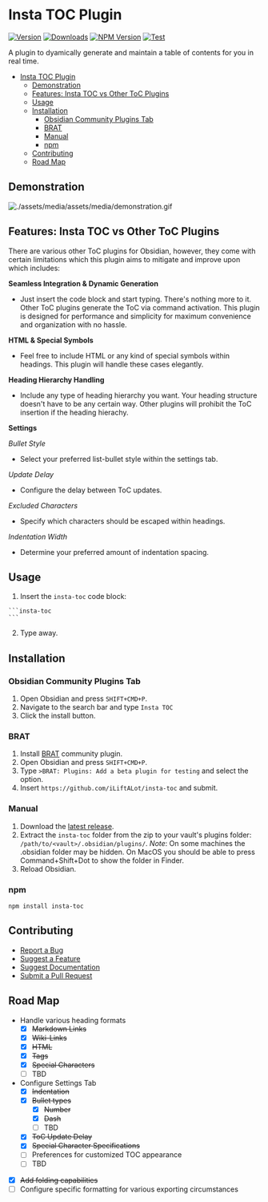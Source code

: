 # Insta TOC Plugin

[![Version](https://img.shields.io/github/v/release/iLiftALot/insta-toc?include_prereleases&label=latest&color=blue)](https://github.com/iLiftALot/insta-toc/releases) [![Downloads](https://img.shields.io/badge/dynamic/json?logo=obsidian&color=%23483699&label=downloads&query=%24%5B%22insta-toc%22%5D.downloads&url=https%3A%2F%2Fraw.githubusercontent.com%2Fobsidianmd%2Fobsidian-releases%2Fmaster%2Fcommunity-plugin-stats.json)](https://obsidian.md/plugins?search=insta%20toc) [![NPM Version](https://img.shields.io/npm/v/insta-toc)](https://www.npmjs.com/package/insta-toc) [![Test](https://github.com/iLiftALot/insta-toc/actions/workflows/test.yml/badge.svg)](https://github.com/iLiftALot/insta-toc/actions)

A plugin to dyamically generate and maintain a table of contents for you in real time.

- [Insta TOC Plugin](#insta-toc-plugin)
  - [Demonstration](#demonstration)
  - [Features: Insta TOC vs Other ToC Plugins](#features-insta-toc-vs-other-toc-plugins)
  - [Usage](#usage)
  - [Installation](#installation)
    - [Obsidian Community Plugins Tab](#obsidian-community-plugins-tab)
    - [BRAT](#brat)
    - [Manual](#manual)
    - [npm](#npm)
  - [Contributing](#contributing)
  - [Road Map](#road-map)

## Demonstration
![./assets/media/assets/media/demonstration.gif](https://raw.githubusercontent.com/iLiftALot/insta-toc/master/assets/media/demonstration.gif)

## Features: Insta TOC vs Other ToC Plugins
There are various other ToC plugins for Obsidian, however, they come with certain limitations which this plugin aims to mitigate and improve upon which includes:

**Seamless Integration & Dynamic Generation**
- Just insert the code block and start typing. There's nothing more to it. Other ToC plugins generate the ToC via command activation. This plugin is designed for performance and simplicity for maximum convenience and organization with no hassle.

**HTML & Special Symbols**
- Feel free to include HTML or any kind of special symbols within headings. This plugin will handle these cases elegantly.

**Heading Hierarchy Handling**
- Include any type of heading hierarchy you want. Your heading structure doesn't have to be any certain way. Other plugins will prohibit the ToC insertion if the heading hierachy.

**Settings**

*Bullet Style*
  - Select your preferred list-bullet style within the settings tab.

*Update Delay*
  - Configure the delay between ToC updates.

*Excluded Characters*
  - Specify which characters should be escaped within headings.

*Indentation Width*
  - Determine your preferred amount of indentation spacing.

## Usage
1. Insert the `insta-toc` code block:

~~~
```insta-toc
```
~~~

2. Type away.

## Installation
### Obsidian Community Plugins Tab
1. Open Obsidian and press `SHIFT+CMD+P`.
2. Navigate to the search bar and type `Insta TOC`
3. Click the install button.

### BRAT
1. Install [BRAT](https://github.com/TfTHacker/obsidian42-brat) community plugin.
2. Open Obsidian and press `SHIFT+CMD+P`.
3. Type `>BRAT: Plugins: Add a beta plugin for testing` and select the option.
4. Insert `https://github.com/iLiftALot/insta-toc` and submit.

### Manual
1. Download the [latest release](https://github.com/iLiftALot/insta-toc/releases).
2. Extract the `insta-toc` folder from the zip to your vault's plugins folder: `/path/to/<vault>/.obsidian/plugins/`.
*Note*: On some machines the .obsidian folder may be hidden. On MacOS you should be able to press Command+Shift+Dot to show the folder in Finder.
3. Reload Obsidian.

### npm
```shell
npm install insta-toc
```

## Contributing
- [Report a Bug](https://github.com/iLiftALot/insta-toc/issues/new?assignees=iLiftALot&labels=bug&template=&title=Bug%3A+)
- [Suggest a Feature](https://github.com/iLiftALot/insta-toc/issues/new?assignees=iLiftALot&labels=feature-request&template=&title=FR%3A+)
- [Suggest Documentation](https://github.com/iLiftALot/insta-toc/issues/new?assignees=iLiftALot&labels=documentation&template=&title=Doc%3A+)
- [Submit a Pull Request](https://github.com/iLiftALot/insta-toc/pulls)

## Road Map
- Handle various heading formats
  - [x] <s>Markdown Links</s>
  - [x] <s>Wiki-Links</s>
  - [x] <s>HTML</s>
  - [x] <s>Tags</s>
  - [x] <s>Special Characters</s>
  - [ ] TBD
- Configure Settings Tab
  - [x] <s>Indentation</s>
  - [x] <s>Bullet types</s>
    - [x] <s>Number</s>
    - [x] <s>Dash</s>
    - [ ] TBD
  - [x] <s>ToC Update Delay</s>
  - [x] <s>Special Character Specifications</s>
  - [ ] Preferences for customized TOC appearance
  - [ ] TBD
- [x] <s>Add folding capabilities</s>
- [ ] Configure specific formatting for various exporting circumstances
